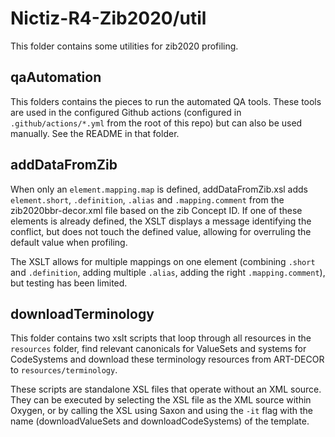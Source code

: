 # Nictiz-R4-Zib2020/util

This folder contains some utilities for zib2020 profiling.

## qaAutomation

This folders contains the pieces to run the automated QA tools. These tools are used in the configured Github actions (configured in `.github/actions/*.yml` from the root of this repo) but can also be used manually. See the README in that folder.

## addDataFromZib

When only an `element.mapping.map` is defined, addDataFromZib.xsl adds `element.short`, `.definition`, `.alias` and `.mapping.comment` from the zib2020bbr-decor.xml file based on the zib Concept ID. If one of these elements is already defined, the XSLT displays a message identifying the conflict, but does not touch the defined value, allowing for overruling the default value when profiling.

The XSLT allows for multiple mappings on one element (combining `.short` and `.definition`, adding multiple `.alias`, adding the right `.mapping.comment`), but testing has been limited.

## downloadTerminology

This folder contains two xslt scripts that loop through all resources in the `resources` folder, find relevant canonicals for ValueSets and systems for CodeSystems and download these terminology resources from ART-DECOR to `resources/terminology`.

These scripts are standalone XSL files that operate without an XML source. They can be executed by selecting the XSL file as the XML source within Oxygen, or by calling the XSL using Saxon and using the `-it` flag with the name (downloadValueSets and downloadCodeSystems) of the template.